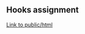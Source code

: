## Hooks assignment

[Link to public/html](https://users.metropolia.fi/~mirohi/WebOhjelmointi/Week6/Custom_hooks/dist/)

